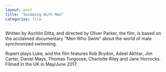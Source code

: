 ```yaml
---
layout: post
title: "Swimming With Men"
categories: film
---
```

Written by Aschlin Ditta, and directed by Oliver Parker, the film, is based on the acclaimed documentary "Men Who Swim" about the world of male synchronized swimming.

Rupert plays Luke, and the film features Rob Brydon, Adeel Akhtar, Jim Carter, Daniel Mays, Thomas Turgoose, Charlotte Riley and Jane Horrocks. Filmed in the UK in May/June 2017.
